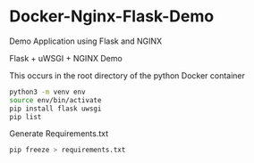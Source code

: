 # Docker-Nginx-Flask-Demo

Demo Application using Flask and NGINX

Flask + uWSGI + NGINX Demo

This occurs in the root directory of the python Docker container

``` bash
python3 -m venv env
source env/bin/activate
pip install flask uwsgi
pip list
```

Generate Requirements.txt

``` bash
pip freeze > requirements.txt
```
